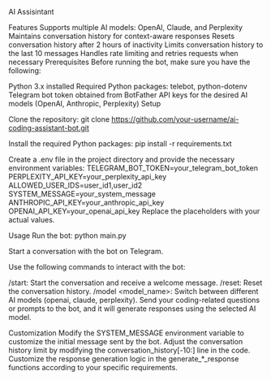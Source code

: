 AI Assisintant

Features
Supports multiple AI models: OpenAI, Claude, and Perplexity
Maintains conversation history for context-aware responses
Resets conversation history after 2 hours of inactivity
Limits conversation history to the last 10 messages
Handles rate limiting and retries requests when necessary
Prerequisites
Before running the bot, make sure you have the following:

Python 3.x installed
Required Python packages: telebot, python-dotenv
Telegram bot token obtained from BotFather
API keys for the desired AI models (OpenAI, Anthropic, Perplexity)
Setup

Clone the repository:
git clone https://github.com/your-username/ai-coding-assistant-bot.git

Install the required Python packages:
pip install -r requirements.txt

Create a .env file in the project directory and provide the necessary environment variables:
TELEGRAM_BOT_TOKEN=your_telegram_bot_token
PERPLEXITY_API_KEY=your_perplexity_api_key
ALLOWED_USER_IDS=user_id1,user_id2
SYSTEM_MESSAGE=your_system_message
ANTHROPIC_API_KEY=your_anthropic_api_key
OPENAI_API_KEY=your_openai_api_key
Replace the placeholders with your actual values.

Usage
Run the bot:
python main.py

Start a conversation with the bot on Telegram.

Use the following commands to interact with the bot:

/start: Start the conversation and receive a welcome message.
/reset: Reset the conversation history.
/model <model_name>: Switch between different AI models (openai, claude, perplexity).
Send your coding-related questions or prompts to the bot, and it will generate responses using the selected AI model.

Customization
Modify the SYSTEM_MESSAGE environment variable to customize the initial message sent by the bot.
Adjust the conversation history limit by modifying the conversation_history[-10:] line in the code.
Customize the response generation logic in the generate_*_response functions according to your specific requirements.
